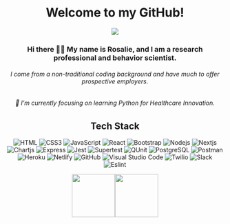 <div align="center">
  <h1>
    Welcome to my GitHub!
  </h1>
  <p>
    <a href="https://www.linkedin.com/in/rosalielee/" target="_blank">
      <img src=https://img.shields.io/badge/LinkedIn-0072B1?logo=linkedin&labelColor=blue />
    </a>
  </p>

### Hi there 👋🏾 My name is Rosalie, and I am a research professional and behavior scientist.  
###### I come from a non-traditional coding background and have much to offer prospective employers.
###### 🌱 I’m currently focusing on learning Python for Healthcare Innovation.
</div>

<div align="center">
  <h2>Tech Stack</h2>
  
  ![HTML](https://img.shields.io/badge/HTML-006466?logo=HTML5&logoColor=white)
  ![CSS3](https://img.shields.io/badge/CSS3-065A60?logo=css3&logoColor=white)
  ![JavaScript](https://img.shields.io/badge/JavaScript-0B525B?logo=javascript&logoColor=white)
  ![React](https://img.shields.io/badge/React-144552?logo=react&logoColor=white)
  ![Bootstrap](https://img.shields.io/badge/Bootstrap-212F45?logo=bootstrap&logoColor=white)
  ![Nodejs](https://img.shields.io/badge/Nodejs-312244?logo=Node.js&logoColor=white)
  ![Nextjs](https://img.shields.io/badge/Nextjs-3E1F47?logo=Next.js&logoColor=white)
  ![Chartjs](https://img.shields.io/badge/Chartjs-4B2555?logo=Chart.js&logoColor=white)
  ![Express](https://img.shields.io/badge/Express-4D194D?logo=Express&logoColor=white)
  ![Jest](https://img.shields.io/badge/Jest-5C1E5C?logo=jest&logoColor=white)
  ![Supertest](https://img.shields.io/badge/Supertest-7400B8?logo=supertest&logoColor=white)
  ![QUnit](https://img.shields.io/badge/QUnit-6930C3?logo=qunit&logoColor=white)
  ![PostgreSQL](https://img.shields.io/badge/PostgreSQL-5E60CE?logo=postgresql&logoColor=white)
  ![Postman](https://img.shields.io/badge/Postman-5390D9?logo=postman&logoColor=white)
  ![Heroku](https://img.shields.io/badge/Heroku-4EA8DE?logo=heroku&logoColor=white)
  ![Netlify](https://img.shields.io/badge/Netlify-48BFE3?logo=netlify&logoColor=white)
  ![GitHub](https://img.shields.io/badge/GitHub-56CFE1?logo=github&logoColor=white)
  ![Visual Studio Code](https://img.shields.io/badge/Visual%20Studio%20Code-64DFDF?logo=Visual%20Studio%20Code&logoColor=white)
  ![Twilio](https://img.shields.io/badge/Twilio-72EFDD?logo=Twilio&logoColor=white)
  ![Slack](https://img.shields.io/badge/Slack-80FFDB?logo=Slack&logoColor=white)
  ![Eslint](https://img.shields.io/badge/ESLint-D6FFF3?logo=ESLint&logoColor=white)
  
</div>
<div align="center">
 <img align="center" height="100px" src="https://github-readme-stats.vercel.app/api?username=rosalie337&show_icons=true&hide_title=true&hide_border=true&theme=light" /><img align="center" height="100px" src="https://github-readme-stats.vercel.app/api/top-langs/?username=rosalie337&show_icons=true&hide_border=true&hide_title=true&layout=compact&theme=light" />
</div>
<!--
**rosalie337/Rosalie337** is a ✨ _special_ ✨ repository because its `README.md` (this file) appears on your GitHub profile.

Here are some ideas to get you started:

- 🔭 I’m currently working on ...
- 🌱 I’m currently learning ...
- 👯 I’m looking to collaborate on ...
- 🤔 I’m looking for help with ...
- 💬 Ask me about ...
- 📫 How to reach me: ...
- 😄 Pronouns: ...
- ⚡ Fun fact: ...
-->
